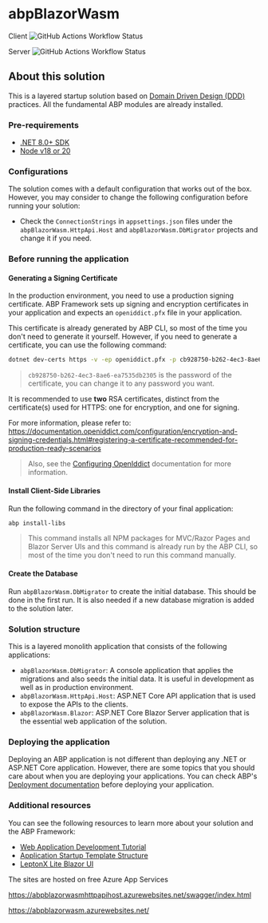 # abpBlazorWasm

Client 
![GitHub Actions Workflow Status](https://img.shields.io/github/actions/workflow/status/donpotts/abpblasorwasm/abpblazorwasm.yml?logo=github)

Server 
![GitHub Actions Workflow Status](https://img.shields.io/github/actions/workflow/status/donpotts/abpblasorwasm/abpblazorwasmhttpapihost.yml?logo=github)


## About this solution

This is a layered startup solution based on [Domain Driven Design (DDD)](https://docs.abp.io/en/abp/latest/Domain-Driven-Design) practices. All the fundamental ABP modules are already installed. 

### Pre-requirements

* [.NET 8.0+ SDK](https://dotnet.microsoft.com/download/dotnet)
* [Node v18 or 20](https://nodejs.org/en)

### Configurations

The solution comes with a default configuration that works out of the box. However, you may consider to change the following configuration before running your solution:

* Check the `ConnectionStrings` in `appsettings.json` files under the `abpBlazorWasm.HttpApi.Host` and `abpBlazorWasm.DbMigrator` projects and change it if you need.

### Before running the application

#### Generating a Signing Certificate

In the production environment, you need to use a production signing certificate. ABP Framework sets up signing and encryption certificates in your application and expects an `openiddict.pfx` file in your application.

This certificate is already generated by ABP CLI, so most of the time you don't need to generate it yourself. However, if you need to generate a certificate, you can use the following command:

```bash
dotnet dev-certs https -v -ep openiddict.pfx -p cb928750-b262-4ec3-8ae6-ea7535db2305
```

> `cb928750-b262-4ec3-8ae6-ea7535db2305` is the password of the certificate, you can change it to any password you want.

It is recommended to use **two** RSA certificates, distinct from the certificate(s) used for HTTPS: one for encryption, and one for signing.

For more information, please refer to: https://documentation.openiddict.com/configuration/encryption-and-signing-credentials.html#registering-a-certificate-recommended-for-production-ready-scenarios

> Also, see the [Configuring OpenIddict](https://docs.abp.io/en/abp/latest/Deployment/Configuring-OpenIddict#production-environment) documentation for more information.

#### Install Client-Side Libraries

Run the following command in the directory of your final application:

```bash
abp install-libs
```

> This command installs all NPM packages for MVC/Razor Pages and Blazor Server UIs and this command is already run by the ABP CLI, so most of the time you don't need to run this command manually.

#### Create the Database

Run `abpBlazorWasm.DbMigrator` to create the initial database. This should be done in the first run. It is also needed if a new database migration is added to the solution later.

### Solution structure

This is a layered monolith application that consists of the following applications:

* `abpBlazorWasm.DbMigrator`: A console application that applies the migrations and also seeds the initial data. It is useful in development as well as in production environment.
* `abpBlazorWasm.HttpApi.Host`: ASP.NET Core API application that is used to expose the APIs to the clients.
* `abpBlazorWasm.Blazor`: ASP.NET Core Blazor Server application that is the essential web application of the solution.

### Deploying the application

Deploying an ABP application is not different than deploying any .NET or ASP.NET Core application. However, there are some topics that you should care about when you are deploying your applications. You can check ABP's [Deployment documentation](https://docs.abp.io/en/abp/latest/Deployment/Index) before deploying your application.

### Additional resources

You can see the following resources to learn more about your solution and the ABP Framework:

* [Web Application Development Tutorial](https://docs.abp.io/en/abp/latest/Tutorials/Part-1)
* [Application Startup Template Structure](https://docs.abp.io/en/abp/latest/Startup-Templates/Application)
* [LeptonX Lite Blazor UI](https://docs.abp.io/en/abp/latest/Themes/LeptonXLite/Blazor?UI=Blazor)


The sites are hosted on free Azure App Services

https://abpblazorwasmhttpapihost.azurewebsites.net/swagger/index.html

https://abpblazorwasm.azurewebsites.net/

